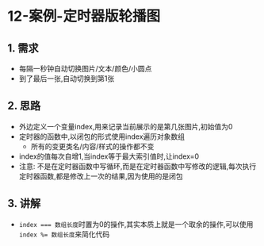 # 12-案例-定时器版轮播图

## 1. 需求

- 每隔一秒钟自动切换图片/文本/颜色/小圆点
- 到了最后一张,自动切换到第1张

## 2. 思路

- 外边定义一个变量index,用来记录当前展示的是第几张图片,初始值为0
- 定时器的函数中,以闭包的形式使用index遍历对象数组
  - 所有的变更类名/内容/样式的操作都不变
- index的值每次自增1,当index等于最大索引值时,让index=0
- 注意: 不是在定时器函数中写循环,而是在定时器函数中写修改的逻辑,每次执行定时器函数,都是修改上一次的结果,因为使用的是闭包

## 3. 讲解

- `index === 数组长度`时置为0的操作,其实本质上就是一个取余的操作,可以使用`index %= 数组长度`来简化代码